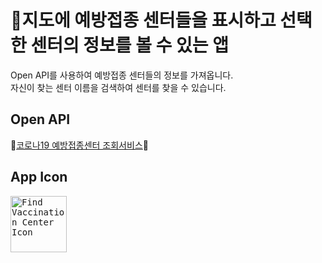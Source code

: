 # 💉지도에 예방접종 센터들을 표시하고 선택한 센터의 정보를 볼 수 있는 앱
Open API를 사용하여 예방접종 센터들의 정보를 가져옵니다. <br/>
자신이 찾는 센터 이름을 검색하여 센터를 찾을 수 있습니다. <br/>
## Open API
💉[코로나19 예방접종센터 조회서비스](https://www.data.go.kr/data/15077586/openapi.do#/tab_layer_prcuse_exam)💉<br/>
## App Icon
<kbd>
  <img 
  src="https://github.com/user-attachments/assets/17c18076-bf90-49e6-a4b4-8e80458b99e0" 
  width="90px" 
  title="Find Vaccination Center Icon" 
  alt="Find Vaccination Center Icon"/>
</kbd>
